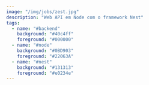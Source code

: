 ```yaml
---
image: "/img/jobs/zest.jpg"
description: "Web API em Node com o framework Nest"
tags:
  - name: "#backend"
    background: "#40c4ff"
    foreground: "#000000"
  - name: "#node"
    background: "#0BD903"
    foreground: "#22063A"
  - name: "#nest"
    background: "#131313"
    foreground: "#e0234e"
---
```

